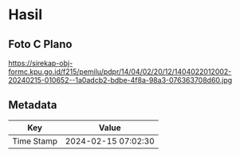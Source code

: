 # Hasil

## Foto C Plano

https://sirekap-obj-formc.kpu.go.id/f215/pemilu/pdpr/14/04/02/20/12/1404022012002-20240215-010652--1a0adcb2-bdbe-4f8a-98a3-076363708d60.jpg


## Metadata

| Key        | Value               |
| ---------- | ------------------- |
| Time Stamp | 2024-02-15 07:02:30 |



